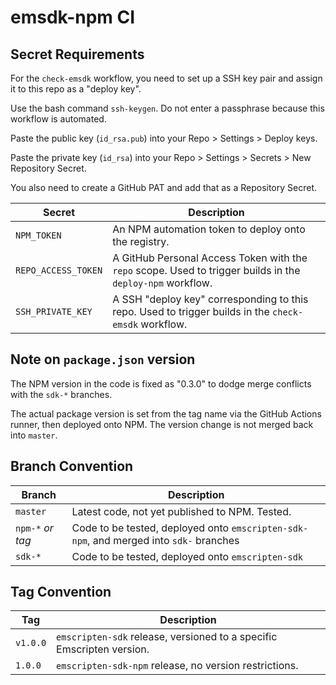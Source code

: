 # emsdk-npm CI

## Secret Requirements

For the `check-emsdk` workflow, you need to set up a SSH key pair and assign it to this repo as a "deploy key".

Use the bash command `ssh-keygen`. Do not enter a passphrase because this workflow is automated.

Paste the public key (`id_rsa.pub`) into your Repo > Settings > Deploy keys.

Paste the private key (`id_rsa`) into your Repo > Settings > Secrets > New Repository Secret.

You also need to create a GitHub PAT and add that as a Repository Secret.

| Secret              | Description
|---------------------|------------
| `NPM_TOKEN`         | An NPM automation token to deploy onto the registry.
| `REPO_ACCESS_TOKEN` | A GitHub Personal Access Token with the `repo` scope. Used to trigger builds in the `deploy-npm` workflow.
| `SSH_PRIVATE_KEY`   | A SSH "deploy key" corresponding to this repo. Used to trigger builds in the `check-emsdk` workflow.

## Note on `package.json` version

The NPM version in the code is fixed as "0.3.0" to dodge merge conflicts with the `sdk-*` branches.

The actual package version is set from the tag name via the GitHub Actions runner, then deployed
onto NPM. The version change is not merged back into `master`.

## Branch Convention

| Branch           | Description
|------------------|------------
| `master`         | Latest code, not yet published to NPM. Tested.
| `npm-*` *or tag* | Code to be tested, deployed onto `emscripten-sdk-npm`, and merged into `sdk-` branches
| `sdk-*`          | Code to be tested, deployed onto `emscripten-sdk`

## Tag Convention

| Tag              | Description
|------------------|------------
| `v1.0.0`         | `emscripten-sdk` release, versioned to a specific Emscripten version.
| `1.0.0`          | `emscripten-sdk-npm` release, no version restrictions.
